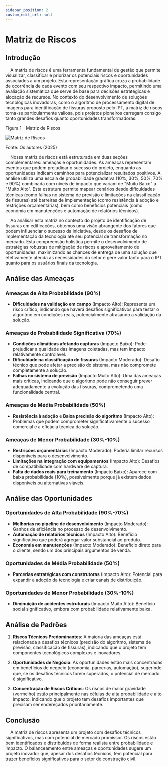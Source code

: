 ```yaml
---
sidebar_position: 2
custom_edit_url: null
---
```


# Matriz de Riscos

## Introdução

&nbsp;&nbsp;&nbsp;&nbsp;A matriz de riscos é uma ferramenta fundamental de gestão que permite visualizar, classificar e priorizar os potenciais riscos e oportunidades associados a um projeto. Esta representação gráfica cruza a probabilidade de ocorrência de cada evento com seu respectivo impacto, permitindo uma avaliação sistemática que serve de base para decisões estratégicas e alocação de recursos. No contexto do desenvolvimento de soluções tecnológicas inovadoras, como o algoritmo de processamento digital de imagens para identificação de fissuras proposto pelo IPT, a matriz de riscos torna-se particularmente valiosa, pois projetos pioneiros carregam consigo tanto grandes desafios quanto oportunidades transformadoras.

<p style={{textAlign: 'center'}}>Figura 1 - Matriz de Riscos</p>

<div style={{margin: 25}}>
    <div style={{textAlign: 'center'}}>
        <img src={require("../../../static/img/matrizes-de-riscos.png").default} style={{width: 800}} alt="Matriz de Riscos" />
        <br />
    </div>
</div>

<p style={{textAlign: 'center'}}>Fonte: Os autores (2025)</p>

&nbsp;&nbsp;&nbsp;&nbsp;Nossa matriz de riscos está estruturada em duas seções complementares: ameaças e oportunidades. As ameaças representam eventos que podem prejudicar o sucesso do projeto, enquanto as oportunidades indicam caminhos para potencializar resultados positivos. A análise utiliza uma escala de probabilidade gradativa (10%, 30%, 50%, 70% e 90%) combinada com níveis de impacto que variam de "Muito Baixo" a "Muito Alto". Esta estrutura permite mapear cenários desde dificuldades técnicas (como falhas no sistema de previsão e limitações na classificação de fissuras) até barreiras de implementação (como resistência à adoção e restrições orçamentárias), bem como benefícios potenciais (como economia em manutenções e automação de relatórios técnicos).

&nbsp;&nbsp;&nbsp;&nbsp;Ao analisar esta matriz no contexto do projeto de identificação de fissuras em edificações, obtemos uma visão abrangente dos fatores que podem influenciar o sucesso da iniciativa, desde os desafios de implementação da tecnologia até seu potencial de transformação no mercado. Esta compreensão holística permite o desenvolvimento de estratégias robustas de mitigação de riscos e aproveitamento de oportunidades, maximizando as chances de entrega de uma solução que efetivamente atenda às necessidades do setor e gere valor tanto para o IPT quanto para os usuários finais da tecnologia.

## Análise das Ameaças

### Ameaças de Alta Probabilidade (90%)
- **Dificuldades na validação em campo** (Impacto Alto): Representa um risco crítico, indicando que haverá desafios significativos para testar o algoritmo em condições reais, potencialmente atrasando a validação da solução.

### Ameaças de Probabilidade Significativa (70%)
- **Condições climáticas afetando capturas** (Impacto Baixo): Pode prejudicar a qualidade das imagens coletadas, mas tem impacto relativamente controlável.
- **Dificuldade na classificação de fissuras** (Impacto Moderado): Desafio técnico que pode afetar a precisão do sistema, mas não compromete completamente a solução.
- **Falhas no sistema de previsão** (Impacto Muito Alto): Uma das ameaças mais críticas, indicando que o algoritmo pode não conseguir prever adequadamente a evolução das fissuras, comprometendo uma funcionalidade central.

### Ameaças de Média Probabilidade (50%)
- **Resistência à adoção** e **Baixa precisão do algoritmo** (Impacto Alto): Problemas que podem comprometer significativamente o sucesso comercial e a eficácia técnica da solução.

### Ameaças de Menor Probabilidade (30%-10%)
- **Restrições orçamentárias** (Impacto Moderado): Poderia limitar recursos disponíveis para o desenvolvimento.
- **Limitações na integração com equipamentos** (Impacto Alto): Desafios de compatibilidade com hardware de captura.
- **Falta de dados reais para treinamento** (Impacto Baixo): Aparece com baixa probabilidade (10%), possivelmente porque já existem dados disponíveis ou alternativas viáveis.

## Análise das Oportunidades

### Oportunidades de Alta Probabilidade (90%-70%)
- **Melhorias no pipeline de desenvolvimento** (Impacto Moderado): Ganhos de eficiência no processo de desenvolvimento.
- **Automação de relatórios técnicos** (Impacto Alto): Benefício significativo que poderá agregar valor substancial ao produto.
- **Economia em manutenções** (Impacto Moderado): Benefício direto para o cliente, sendo um dos principais argumentos de venda.

### Oportunidades de Média Probabilidade (50%)
- **Parcerias estratégicas com construtoras** (Impacto Alto): Potencial para expandir a adoção da tecnologia e criar canais de distribuição.

### Oportunidades de Menor Probabilidade (30%-10%)
- **Diminuição de acidentes estruturais** (Impacto Muito Alto): Benefício social significativo, embora com probabilidade relativamente baixa.

## Análise de Padrões

1. **Riscos Técnicos Predominantes**: A maioria das ameaças está relacionada a desafios técnicos (precisão do algoritmo, sistema de previsão, classificação de fissuras), indicando que o projeto tem componentes tecnológicos complexos e inovadores.

2. **Oportunidades de Negócio**: As oportunidades estão mais concentradas em benefícios de negócio (economia, parcerias, automação), sugerindo que, se os desafios técnicos forem superados, o potencial de mercado é significativo.

3. **Concentração de Riscos Críticos**: Os riscos de maior gravidade (vermelho) estão principalmente nas células de alta probabilidade e alto impacto, indicando que o projeto tem desafios importantes que precisam ser endereçados prioritariamente.

## Conclusão

&nbsp;&nbsp;&nbsp;&nbsp;A matriz de riscos apresenta um projeto com desafios técnicos significativos, mas com potencial de mercado promissor. Os riscos estão bem identificados e distribuídos de forma realista entre probabilidade e impacto. O balanceamento entre ameaças e oportunidades sugere um projeto inovador que, apesar dos desafios técnicos, tem potencial para trazer benefícios significativos para o setor de construção civil.